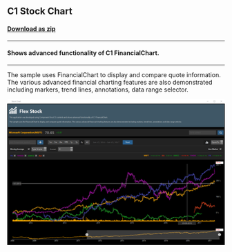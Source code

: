 ## C1 Stock Chart
#### [Download as zip](https://grapecity.github.io/DownGit/#/home?url=https://github.com/GrapeCity/ComponentOne-WinForms-Samples/tree/master/NetFramework\FlexChart\CS\StockChart)
____
#### Shows advanced functionality of C1 FinancialChart.
____
The sample uses FinancialChart to display and compare quote information.
The various advanced financial charting features are also demonstrated including markers, trend lines, annotations, data range selector.

![screenshot](screenshot.png)
